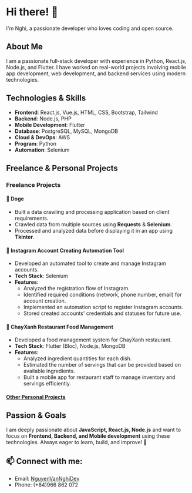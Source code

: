 # Hi there! 👋
I'm Nghi, a passionate developer who loves coding and open source.
## About Me
I am a passionate full-stack developer with experience in Python, React.js, Node.js, and Flutter. I have worked on real-world projects involving mobile app development, web development, and backend services using modern technologies.
## Technologies & Skills  
- **Frontend**: React.js, Vue.js, HTML, CSS, Bootstrap, Tailwind
- **Backend**: Node.js, PHP 
- **Mobile Development**: Flutter  
- **Database**: PostgreSQL, MySQL, MongoDB  
- **Cloud & DevOps**: AWS  
- **Program**: Python  
- **Automation**: Selenium
## Freelance & Personal Projects 
### Freelance Projects
#### 🐶 Doge
- Built a data crawling and processing application based on client requirements.  
- Crawled data from multiple sources using **Requests** & **Selenium**.  
- Processed and analyzed data before displaying it in an app using **Tkinter**.
#### 📸 Instagram Account Creating Automation Tool
- Developed an automated tool to create and manage Instagram accounts.  
- **Tech Stack**: Selenium  
- **Features**:  
  - Analyzed the registration flow of Instagram.  
  - Identified required conditions (network, phone number, email) for account creation.  
  - Implemented an automation script to register Instagram accounts.  
  - Stored created accounts' credentials and statuses for future use.
#### 🥗 ChayXanh Restaurant Food Management  
- Developed a food management system for ChayXanh restaurant.  
- **Tech Stack**: Flutter (Bloc), Node.js, MongoDB  
- **Features**:  
  - Analyzed ingredient quantities for each dish.  
  - Estimated the number of servings that can be provided based on available ingredients.  
  - Built a mobile app for restaurant staff to manage inventory and servings efficiently.
#### [Other Personal Projects](https://github.com/Nghi1706?tab=repositories)  
## Passion & Goals  
I am deeply passionate about **JavaScript, React.js, Node.js** and want to focus on **Frontend, Backend, and Mobile development** using these technologies. Always eager to learn, build, and improve! 🚀  
## 📫 Connect with me:
- Email: [NguyenVanNghiDev](https://mail.google.com/mail/u/0/#inbox?compose=GTvVlcSGLdqGwgLpgDlHmHhndNRztlkKzGlhLLRCVpbZGNvlWGSZvfZCGsRsjTfGrVJnSBSTPGGjv)
- Phone: (+84)966 862 072
